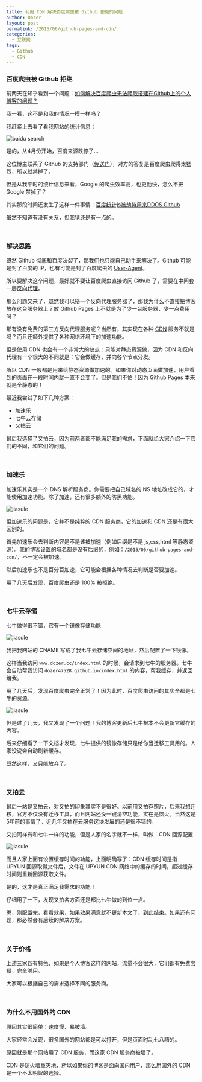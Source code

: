 ```yaml
---
title: 利用 CDN 解决百度爬虫被 Github 拒绝的问题
author: Dozer
layout: post
permalink: /2015/06/github-pages-and-cdn/
categories:
  - 互联网
tags:
  - Github
  - CDN
---
```


### 百度爬虫被 Github 拒绝

前两天在知乎看到一个问题：[如何解决百度爬虫无法爬取搭建在Github上的个人博客的问题？](http://www.zhihu.com/question/30898326)

我一看，这不是和我的情况一模一样吗？

我赶紧上去看了看我网站的统计信息：

<!--more-->

![baidu search](/uploads/2015/06/baidu-search.png)

是的，从4月份开始，百度来源跌停了…

这位博主联系了 Github 的支持部门（[传送门](http://jerryzou.com/posts/feasibility-of-allowing-baiduSpider-for-Github-Pages/)），对方的答复是百度爬虫爬得太猛烈，所以就禁掉了。

但是从我平时的统计信息来看，Google 的爬虫效率高，也更勤快，怎么不把 Google 禁掉了？

其实那段时间还发生了这样一件事情：[百度统计js被劫持用来DDOS Github](http://drops.wooyun.org/papers/5398)

虽然不知道有没有关系，但我猜还是有一点的。

&nbsp;

### 解决思路

既然 Github 彻底和百度决裂了，那我们也只能自己动手来解决了。Github 可能是封了百度的 IP，也有可能是封了百度爬虫的 [User-Agent](https://zh.wikipedia.org/zh/%E7%94%A8%E6%88%B7%E4%BB%A3%E7%90%86)。

所以要解决这个问题，最好就不要让百度爬虫直接访问 Github 了，需要在中间套一层[反向代理](https://zh.wikipedia.org/wiki/%E5%8F%8D%E5%90%91%E4%BB%A3%E7%90%86)。

那么问题又来了，既然我可以搭一个反向代理服务器了，那我为什么不直接把博客放在这台服务器上？放 Github Pages 上不就是为了少一台服务器，少一点费用吗？

那有没有免费的第三方反向代理服务呢？当然有，其实现在各种 [CDN](https://zh.wikipedia.org/wiki/%E5%85%A7%E5%AE%B9%E5%82%B3%E9%81%9E%E7%B6%B2%E8%B7%AF) 服务不就是吗？而且还额外提供了各种网络环境下的加速功能。

但是使用 CDN 也会有一个非常大的缺点：只能对静态资源做，因为 CDN 和反向代理有一个很大的不同就是：它会做缓存，并向各个节点分发。

所以 CDN 一般都是用来给静态资源做加速的。如果你对动态页面做加速，用户看到的页面在一段时间内就一直不会变了。但是我们不怕！因为 Github Pages 本来就是全静态的！

最近我尝试了如下几种方案：

+ 加速乐
+ 七牛云存储
+ 又拍云

最后我选择了又拍云，因为前两者都不能满足我的需求，下面就给大家介绍一下它们的不同，和它们的问题。

&nbsp;

### 加速乐

加速乐其实是一个 DNS 解析服务商。你需要把自己域名的 NS 地址改成它的，才能使用加速功能。除了加速，还有很多额外的防黑功能。

![jiasule](/uploads/2015/06/jiasule.png)

但加速乐的问题是，它并不是纯粹的 CDN 服务商，它的加速和 CDN 还是有很大区别的。

首先加速乐会去判断内容是不是该被加速（例如后缀是不是 js,css,html 等静态资源）。我的博客设置的域名都是没有后缀的，例如：`/2015/06/github-pages-and-cdn/`，不一定会被加速。

然后加速乐也不是百分百加速，它可能会根据各种情况去判断是否要加速。

用了几天后发现，百度爬虫还是 100% 被拒绝。

&nbsp;

### 七牛云存储

七牛做得很不错，它有一个镜像存储功能

![jiasule](/uploads/2015/06/qiniu.png)

我把我网站的 CNAME 写成了我七牛云存储空间的地址，然后配置了一下镜像。

这样当我访问 `www.dozer.cc/index.html` 的时候，会请求到七牛的服务器。七牛会自动帮我访问 `dozer47528.github.io/index.html` 的内容，帮我缓存，并返回给我。

用了几天后，发现百度爬虫完全正常了！因为此时，百度爬虫访问的其实全都是七牛的资源。

![jiasule](/uploads/2015/06/baidu-error.png)

但是过了几天，我又发现了一个问题！我的博客更新后七牛根本不会更新它缓存的内容。

后来仔细看了一下文档才发现，七牛提供的镜像存储只是给你当迁移工具用的。人家没说会自动刷新缓存。

既然这样，又只能放弃了。

&nbsp;

### 又拍云

最后一站是又拍云，对又拍的印象其实不是很好。以前用又拍存照片，后来我想迁移，官方不仅没有迁移工具，而且网站还没一键清空功能，实在是恼火。当然这是5年前的事情了，近几年又拍在云服务这块发展的还是很不错的。

又拍同样有和七牛一样的功能，但是人家的名字就不一样，叫做：CDN 回源配置

![jiasule](/uploads/2015/06/upyun.png)

而且人家上面有设置缓存时间的功能，上面明确写了：CDN 缓存时间是指 UPYUN 回源取得文件后，文件在 UPYUN CDN 网络中的缓存的时间，超过缓存时间则重新回源获取文件。

是的，这才是真正满足我需求的功能！

仔细用了一下，发现又拍各方面还是都比七牛做的到位一点。

恩，刚配置完，看看效果，如果效果满意就不更新本文了，到此结束。如果还有问题，那必然会有后续的解决方案。

&nbsp;

### 关于价格

上述三家各有特色，如果是个人博客这样的网站，流量不会很大，它们都有免费套餐，完全够用。

大家可以根据自己的需求选择不同的服务商。

&nbsp;

### 为什么不用国外的 CDN

原因其实很简单：速度慢、易被墙。

大家经常会发现，很多国外的网站都是可以打开，但是页面时乱七八糟的。

原因就是那个网站用了 CDN 服务，而这家 CDN 服务商被墙了。

CDN 是防火墙重灾地，所以如果你的博客是面向国内用户，那么用国外的 CDN 是一个不太明智的选择。